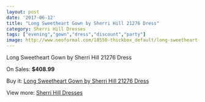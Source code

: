 ```yaml
---
layout: post
date: '2017-06-12'
title: "Long Sweetheart Gown by Sherri Hill 21276 Dress"
category: Sherri Hill Dresses
tags: ["evening","gown","dress","discount","party"]
image: http://www.neoformal.com/18550-thickbox_default/long-sweetheart-gown-by-sherri-hill-21276-dress.jpg
---
```

Long Sweetheart Gown by Sherri Hill 21276 Dress

On Sales: **$408.99**
<a href="https://www.neoformal.com/en/sherri-hill-dresses-2014/5934-long-sweetheart-gown-by-sherri-hill-21276-dress.html"><amp-img layout="responsive" width="600" height="600" src="//www.neoformal.com/18550-thickbox_default/long-sweetheart-gown-by-sherri-hill-21276-dress.jpg" alt="Long Sweetheart Gown by Sherri Hill 21276 Dress 0" /></a>
<a href="https://www.neoformal.com/en/sherri-hill-dresses-2014/5934-long-sweetheart-gown-by-sherri-hill-21276-dress.html"><amp-img layout="responsive" width="600" height="600" src="//www.neoformal.com/18553-thickbox_default/long-sweetheart-gown-by-sherri-hill-21276-dress.jpg" alt="Long Sweetheart Gown by Sherri Hill 21276 Dress 1" /></a>
<a href="https://www.neoformal.com/en/sherri-hill-dresses-2014/5934-long-sweetheart-gown-by-sherri-hill-21276-dress.html"><amp-img layout="responsive" width="600" height="600" src="//www.neoformal.com/18552-thickbox_default/long-sweetheart-gown-by-sherri-hill-21276-dress.jpg" alt="Long Sweetheart Gown by Sherri Hill 21276 Dress 2" /></a>
<a href="https://www.neoformal.com/en/sherri-hill-dresses-2014/5934-long-sweetheart-gown-by-sherri-hill-21276-dress.html"><amp-img layout="responsive" width="600" height="600" src="//www.neoformal.com/18551-thickbox_default/long-sweetheart-gown-by-sherri-hill-21276-dress.jpg" alt="Long Sweetheart Gown by Sherri Hill 21276 Dress 3" /></a>

Buy it: [Long Sweetheart Gown by Sherri Hill 21276 Dress](https://www.neoformal.com/en/sherri-hill-dresses-2014/5934-long-sweetheart-gown-by-sherri-hill-21276-dress.html "Long Sweetheart Gown by Sherri Hill 21276 Dress")

View more: [Sherri Hill Dresses](https://www.neoformal.com/en/73-sherri-hill-dresses-2014 "Sherri Hill Dresses")